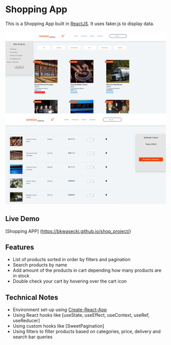 # Shopping App

This is a Shopping App built in [ReactJS](http://facebook.github.io/react/index.html).
It uses faker.js to display data.

![](/print_screen/products_demo.png?raw=true)
![](/print_screen/cart_demo.png?raw=true)

## Live Demo
[Shopping APP] (https://bkwasecki.github.io/shop_project/)

## Features

* List of products sorted in order by filters and pagination 
* Search products by name
* Add amount of the products in cart depending how many products are in stock
* Double check your cart by hovering over the cart icon

## Technical Notes

* Environment set-up using [Create-React-App](https://github.com/facebookincubator/create-react-app)
* Using React hooks like [useState, useEffect, useContext, useRef, useReducer]
* Using custom hooks like [SweetPagination]
* Using filters to filter products based on categories, price, delivery and search bar queries